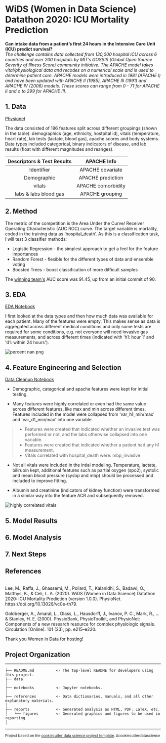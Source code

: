 # WiDS (Women in Data Science) Datathon 2020: ICU Mortality Prediction</h3>

**Can intake data from a patient’s first 24 hours in the Intensive Care Unit (ICU) predict survival?**
<br/>
*The challenge contains data collected from 130,000 hospital ICU across 6 countries and over 200 hospitals by MIT’s GOSSIS (Global Open Source Severity of Illness Score) community initiative. The APACHE model takes vital/physiological data and recodes on a numerical scale and is used to determine patient care. APACHE models were introduced in 1981 (APACHE I)  and have been updated with APACHE II (1985), APACHE III (1991) and APACHE IV (2006) models. These scores can range from 0 - 71 for APACHE II and o to 299 for APACHE III.* 

## 1. Data

[Physionet](https://physionet.org/content/widsdatathon2020/1.0.0/) 


The data consisted of 186 features split across different groupings (shown in the table): demographics (age, ethnicity, hostpital id), vitals (temperature, heart rate), lab tests (lactate, blood gas), apache scores and body systems. Data types included categorical, binary indicators of disease, and lab results (float with  different magnitudes and reanges). 
 
| Descriptors & Test Results    |    APACHE Info        |   
| :----:                        |    :----:            |   
| Identifier            | APACHE covariate     |
| Demographic           | APACHE prediction    |
| vitals                | APACHE comorbidity   |
| labs & labs blood gas | APACHE grouping      |

## 2. Method 

The metric of the competition is the Area Under the Curve/ Receiver Operating Characteristic (AUC ROC) curve. The target variable is mortality, coded in the training data as ‘hospital_death’. As this is a classification task, I will test 3 classifier methods:

* Logistic Regression - the simplest approach to get a feel for the feature importances
* Random Forest - flexible for the different types of data and ensemble voting
* Boosted Trees - boost classification of more difficult samples

The [winning team's](https://www.kaggle.com/c/widsdatathon2020/discussion/133189) AUC score was 91.45, up from an initial commit of 90. 

## 3. EDA

[EDA Notebook](https://github.com/mrose10/WiDs_Datathon_2020/blob/master/notebooks/Load%20Data%20and%20EDA%20.ipynb)

I first looked at the data types and then how much data was available for each patient. Many of the features were empty. This makes sense as data is aggregated across different medical conditions and only some tests are required for some conditions, e.g. not everyone will need invasive gas measurements, and across different times (indicated with 'h1: hour 1' and 'd1: within 24 hours'). 

![percent nan png](https://github.com/mrose10/WiDs_Datathon_2020/blob/master/reports/figures/Screenshot%20Missing%20values.png)

## 4. Feature Engineering and Selection

[Data Cleanup Notebook](https://github.com/mrose10/WiDs_Datathon_2020/blob/master/notebooks/Data_Cleanup.ipynb)

* Demographic, categorical and apache features were kept for initial testing. 

* Many features were highly correlated or even had the same value across different features, like max and min across different times. Features included in the model were collapsed from 'var_h1_min/max' and 'var_d1_min/max' into one variable. 
> * Features were created that indicated whether an invasive test was performed or not, and the labs otherwise collapsed into one variable.
> * Features were created that indicated whether a patient had any h1 measurement. 
> * Vitals correlated with hospital_death were: mbp_invasive

* Not all vitals were included in the intial modeling. Temperature, lactate, bilirubin kept, additional features such as partial oxygen (spo2), systolic and mean blood pressure (sysbp and mbp) should be processed and included to improve fitting. 

* Albumin and creatinine (indicators of kidney function) were transformed in a similar way into the feature ACR and subsequently removed. 

![highly correlated vitals](https://github.com/mrose10/WiDs_Datathon_2020/blob/master/reports/figures/Screenshot%20Vitals%20Correlation.png)




## 5. Model Results

## 6. Model Analysis

## 7. Next Steps

 

## References
<br/>
Lee, M., Raffa, J., Ghassemi, M., Pollard, T., Kalanidhi, S., Badawi, O., Matthys, K., & Celi, L. A. (2020). WiDS (Women in Data Science) Datathon 2020: ICU Mortality Prediction (version 1.0.0). PhysioNet. https://doi.org/10.13026/vc0e-th79.

Goldberger, A., Amaral, L., Glass, L., Hausdorff, J., Ivanov, P. C., Mark, R., ... & Stanley, H. E. (2000). PhysioBank, PhysioToolkit, and PhysioNet: Components of a new research resource for complex physiologic signals. Circulation [Online]. 101 (23), pp. e215–e220.

Thank you Women in Data for hosting!

## Project Organization
------------

    ├── README.md          <- The top-level README for developers using this project.
    ├── data
    │
    ├── notebooks          <- Jupyter notebooks. 
    │
    ├── references         <- Data dictionaries, manuals, and all other explanatory materials.
    │
    ├── reports            <- Generated analysis as HTML, PDF, LaTeX, etc.
    │   └── figures        <- Generated graphics and figures to be used in reporting
    │
--------

<p><small>Project based on the <a target="_blank" href="https://drivendata.github.io/cookiecutter-data-science/">cookiecutter data science project template</a>. #cookiecutterdatascience</small></p>
